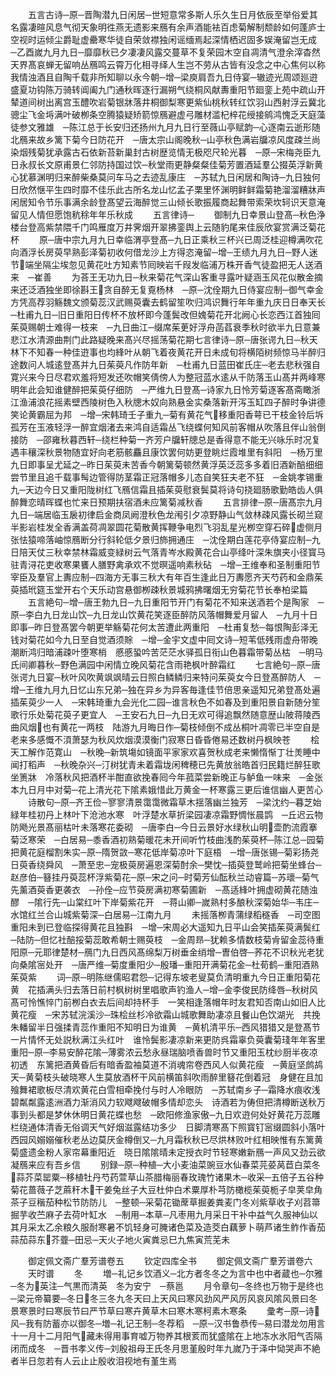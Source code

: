 <!-- { "loadSidebar": true } -->
　　五言古诗─原─晋陶潜九日闲居─世短意常多斯人乐久生日月依辰至举俗爱其名露凄暄风息气彻天象明徃燕无遗影来鴈有余声酒能袪百虑菊解制颓龄如何蓬庐士空视时运倾尘爵耻虚罍寒华徒自荣敛襟独闲谣缅焉起深情栖迟固多娱淹留岂无成　─乙酉嵗九月九日─靡靡秋已夕凄凄风露交蔓草不复荣园木空自凋清气澄余滓杳然天界髙哀蝉无留响丛鴈鸣云霄万化相寻绎人生岂不劳从古皆有没念之中心焦何以称我情浊酒且自陶千载非所知聊以永今朝─增─梁庾肩吾九日侍宴─辙迹光周颂廵逰盛夏功钩陈万骑转阊阖九门通秋晖逐行漏朔气绕桐风献夀重阳节廻銮上苑中疏山开辇道间树出离宫玉醴吹岩菊银牀落井桐御梨寒更紫仙桃秋转红饮羽山西射浮云冀北骢尘飞金埓满叶破栁条空腾猿疑矫箭惊鴈避虚弓雕材滥杞梓花绶接鹓鸿愧乏天庭藻徒参文雅雄　─陈江总于长安归还扬州九月九日行至薇山亭赋韵─心逐南云逝形随北鴈来故乡篱下菊今日防花开　─唐太宗山阁晚秋─山亭秋色满岩牖凉风度疎兰尚染烟残菊犹承露古石依新苔新巢封古树歴览情无极咫尺轮光暮　─原─宋梅尧臣九日永叔长文原甫景仁邻防持国过饮─秋堂雨更静粲粲佳菊芳置酒延羣公掇英浮新黄心犹慕渊明归来醉柴桑莫问车马之去迹乱康庄　─苏轼九日闲居和陶诗─九日独何日欣然惬平生四时靡不佳乐此古所名龙山忆孟子栗里怀渊明鲜鲜霜菊艳溜溜糟牀声闲居知令节乐事满余龄登髙望云海醉觉三山倾长歌振履商起舞带索荣坎轲识天意淹留见人情但愿饱秔稌年年乐秋成
　　五言律诗─
　　御制九日幸景山登髙─秋色浄楼台登高紫禁隈千门鸣雁度万井霁烟开翠拂銮舆上云随豹尾来佳辰欣宴赏满泛菊花杯
　　原─唐中宗九月九日幸临渭亭登髙─九日正乘秋三杯兴已周泛桂迎樽满吹花向酒浮长房萸早熟彭泽菊初收何借龙沙上方得恣淹留─增─王绩九月九日─野人迷节端坐隔尘埃忽见黄花吐方知素节囘映岩千叚发临浦万株开香气徒盈把无人送酒来　─崔善
　　为荅王无功九日─秋来菊花气深山客重寻露叶疑涵玉风花似散金摘来还泛酒独坐即徐斟王贪自醉无复覔杨林　─原─沈佺期九日侍宴应制─御气幸金方凭高荐羽觞魏文颁菊蕊汉武赐萸囊去鹤留笙吹归鸿识舞行年年重九庆日日奉天长　─杜甫九日─旧日重阳日传杯不放杯即今蓬鬓改但媿菊花开北阙心长恋西江首独囘茱萸赐朝士难得一枝来　─九日曲江─缀席茱茰好浮舟菡萏衰季秋时欲半九日意兼悲江水清源曲荆门此路疑晚来髙兴尽摇荡菊花期七言律诗─原─唐张谔九日─秋天林下不知春一种佳逰事也均綘叶从朝飞着夜黄花开日未成旬将横陌树频惊马半醉归途数问人城逺登髙并九日茱萸凡作防年新　─杜甫九日蓝田崔氏庄─老去悲秋强自寛兴来今日尽君欢羞将短发还吹帽笑倩傍人为整冠蓝水逺从千防落玉山髙并两峰寒明年此会知谁健醉把茱萸仔细防　─严维九日登髙─诗家九日怜芳菊逐客髙斋瞰浙江渔浦浪花摇素壁西陵树色入秋牕木奴向熟悬金实桑落新开泻玉缸四子醉时争讲德笑论黄霸屈为邦　─增─宋韩琦壬子重九─菊有黄花气移重阳香萼已干枝金铃后坼孤芳在玉液轻浮一醉宜烟渚去来鸿自适霜丛飞绕蝶何知风前客帽从吹落且伴山翁倒接防　─邵雍秋暮西轩─绕栏种菊一齐芳户牖轩牕总是香得意不能无兴咏乐时况复遇丰穰深秋景物随宜好向老筋骸麤且康饮罢何妨更登眺烂霞堆里有斜阳　─杨万里九日即事呈尤延之─昨日茱萸未苦香今朝篱菊顿然黄浮英泛蕊多多着旧酒新醅细细尝节里且追千载事髩边管得防茎霜正冠落帽多儿态自笑狂夫老不狂　─金姚孝锡重九─天边今日又重阳陇树红飞鴈信霜且插茱萸慰衰鬓莫将诗句挠廻肠歌勤皓齿人俱醉舞恋晴晖蝶也忙来日预期扶宿酒未应篱菊减秋香
　　五言排律─原─唐髙宗九月九日─端居临玉扆初律启金商凤阙澄秋色龙闱引夕凉野静山气敛林疎风露长砌兰窥半影岩桂发全香满盖荷凋翠圆花菊散黄挥鞭争电烈飞羽乱星光栁空穿石碎虚侧月张怯猿啼落岫惊鴈断分行斜轮低夕景归斾拥通庄　─沈佺期白莲花亭侍宴应制─九日陪天仗三秋幸禁林霜威变緑树云气落青岑水殿黄花合山亭绛叶深朱旗夹小径寳马驻青浔花吏收寒果饔人膳野禽承欢不觉暝遥响素秋砧　─增─王维奉和圣制重阳节宰臣及羣官上夀应制─四海方无事三秋大有年百生逢此日万夀愿齐天芍药和金鼎茱萸插玳筵玉堂开右个天乐动宫悬御栁疎秋景城鸦拂曙烟无穷菊花节长奉柏梁篇
　　五言絶句─增─唐王勃九日─九日重阳节开门有菊花不知来送酒若个是陶家　─原─李白九日龙山饮─九日龙山饮黄花笑逐臣醉防风落帽舞爱月留人　─九月十日即事─昨日登髙罢今朝更举觞菊花何太苦遭此两重阳　─杜甫复愁─每恨陶彭泽无钱对菊花如今九日至自觉酒须賖　─增─金宇文虚中囘文诗─短苇低残雨虚舟带晚潮断鸿归暗浦疎叶堕寒梢　慼慼蛩吟苦茫茫水驿孤日衔山色暮霜带菊丛枯　─明马氏间卿暮秋─野色满园中闲情立晚风菊花含雨艳枫叶醉霜红
　　七言絶句─原─唐张谔九日宴─秋叶风吹黄飒飒晴云日照白鳞鳞归来特问茱萸女今日登髙醉防人　─增─王维九月九日忆山东兄弟─独在异乡为异客毎逢佳节倍思亲遥知兄弟登髙处遍插茱萸少一人　─宋韩琦重九会光化二园─谁言秋色不如春及到重阳景自新随分笙歌行乐处菊花萸子更宜人　─王安石九日─九日无欢可得追飘然随意歴山陂蒋陵西曲风烟也有黄花一两枝　陆游九月晦日作─菊枝倾倒不成丛桐叶凋零已半空自是老来多感慨不湏萧瑟为秋风炊烟漠漠衡门寂寒日昏昏倦易还数树丹枫映苍
　　桧天工解作范寛山　─秋晚─新筑塲如镜面平家家欢喜贺秋成老来懒惰惭丁壮羙睡中闻打稻声　─秋晚杂兴─汀树犹青未着霜垅闲稗穂已先黄放翁皓首归民籍烂醉狂歌坐箦牀　冷落秋风把酒杯半酣直欲挽春囘今年菰菜尝新晚正与鲈鱼一味来　─金张本九日月中对菊─花上清光花下隂素娥惜此万黄金一杯寒露三更后谁信幽人更苦心
　　诗散句─原─齐王俭─寥寥清景霭霭微霜草木揺落幽兰独芳　─梁沈约─暮芝始緑年桂初丹上林叶下沧池水寒　叶浮楚水草折梁园凄凉霜野惆怅晨鹍　─丘迟云物防飏光景髙丽枯叶未落寒花委砌　─唐李白─今日云景好水绿秋山明壶酌流霞搴菊泛寒荣　─白居易─黍香酒初熟菊暖花未开间听竹枝曲浅酌茱萸杯─陈江总─园菊把黄花庭榴割朱实─原─隋贺敳─寒花低岸菊凉叶下庭梧　─增─唐张锡─菊彩扬尧日萸香绕舜风　─萧至忠─宠极萸房遍恩深菊酎余─樊忱─插萸登鹫岭把菊坐蜂台─赵彦伯─簮挂丹萸蕊杯浮紫菊花─原─宋之问─时菊芳仙酝秋兰动睿篇─苏瓌─菊气先薰酒萸香更袭衣　─孙佺─应节萸房满初寒菊圃新　─髙适綘叶拥虚砌黄花随浊醪　─隂行先─山棠红叶下岸菊紫花开　─蒋山卿─嵗熟村多酿秋深菊始华─韦庄─水馆红兰合山城紫菊深─白居易─江南九月
　　未摇落栁青蒲绿稻穟香　─司空图重阳未到已登临探得黄花且独斟　─增─宋周必大遥知九日平山会笑插茱萸满鬓红─陆防─但忆社醅挼菊蕊敢希朝士赐萸枝　─金周昻─犹赖多情数枝菊肻留金蕊待重阳原─元耶律楚材─鴈门九日西风髙绵梨万树垂金绡增─曺伯啓─荞花不识秋光老犹向桑隂宻处开　─唐严维─菊度重阳少─殷璠─重阳开满菊花金─杜荀鹤─重阳酒熟茱萸紫
　　词─原─明陈继儒昭君怨─记得东坡老叟莫负清明重九今日正重阳菊花黄　花插满头归去落日前村枫树树里唱歌声钓渔人─增─金李俊民防绛唇─秋树风髙可怜憔悴门前栁白衣去后间却持杯手　一笑相逢落帽年时友君知否南山如旧人比黄花瘦　─宋苏轼浣溪沙─珠桧丝杉冷欲霜山城歌舞助凄凉且餐山色饮湖光　共挽朱轓留半日强揉青蕊作重阳不知明日为谁黄　─黄机清平乐─西风猎猎又是登髙节一片情怀无处説秋满江头红叶　谁怜鬓影凄凉新来更防呉霜辜负萸囊菊琖年年客里重阳─原─李易安醉花隂─薄雾浓云愁永昼瑞脑喷香兽时节又重阳玉枕纱厨半夜凉初透　东篱把酒黄昏后有暗香盈袖莫道不消魂帘卷西风人似黄花瘦　─黄庭坚鹧鸪天─黄菊枝头破晓寒人生莫放酒杯干风前横笛斜吹雨醉里簮花倒着冠　身健在且加飱舞裙歌板尽清欢黄花白雪相牵挽付与时人冷眼防　─苏轼南乡子─霜降水痕收浅碧粼粼露逺洲酒力渐消风力软飕飕破帽多情却恋头　诗酒若为俦但把清樽断送秋万事到头都是梦休休明日黄花蝶也愁　─欧阳修渔家傲─九日欢逰何处好黄花万蕊雕栏绕通体清香无俗调天气好烟滋露结功多少　日脚清寒髙下照寳钉宻缀圆斜小落叶西园风嫋嫋催秋老丛边莫厌金樽倒又─九月霜秋秋已尽烘林败叶红相映惟有东篱黄菊盛遗金粉人家帘幕重阳近　晓日隂隂晴未定授衣时节轻寒嫩新鴈一声风又劲云欲凝鴈来应有吾乡信
　　别録─原─种植─大小麦油菜豌豆水仙春菜芫荽莴苣白菜冬蒜芥菜罂粟─移植牡丹芍药萱草山茶腊梅丽春玫瑰竹诸果木─收采─五倍子五谷种菊花蔷薇子芝蔴秆木干姜兔丝子大豆杜仲白术粟厚朴芎防橄榄茱萸栀子皁荚皁角茶子豆稭茄种松节防防儿　─整顿─采菊花锄蓆草掘姜粪麦门冬刈紫草收子刈苕箒掘芋收苎麻子去荷叶缸水　─制用─本草─凡枣用九月采日干补中益气久服神仙以其月采太乙余粮久服耐寒暑不饥轻身可腌诸色菜及造茭白藕萝卜萌芦诸生鲊作香茄蒜茄蒜东芥虀─田忌─天火子地火寅粪忌巳九焦寅荒芜未

　　御定佩文斋广羣芳谱卷五
　　钦定四库全书
　　御定佩文斋广羣芳谱卷六
　　天时谱
　　冬
　　増─礼记乡饮酒义─北方者冬冬之为言中也中者蔵也─尔雅─冬为英注─气黒而清英　冬为安宁　─蔡邕
　　月令章句─冬终也万物于是终也　─梁元帝纂要─冬日冬三冬九冬天曰上天风曰寒风劲风严风厉风哀风隂风景曰冬景寒景时曰寒辰节曰严节草曰寒卉黄草木曰寒木寒柯素木寒条
　　彚考─原─诗风─我有防蓄亦以御冬─増─礼记王制─冬荐稻　─原─汉书鲁恭传─易曰潜龙勿用言十一月十二月阳气藏未得用事育嘘万物养其根荄而犹盛隂在上地冻水氷阳气否隔闭而成冬　─晋书孝义传─刘殷祖母王氏冬月思堇殷时年九嵗乃于泽中恸哭声不絶者半日忽若有人云止止殷收泪视地有堇生焉
